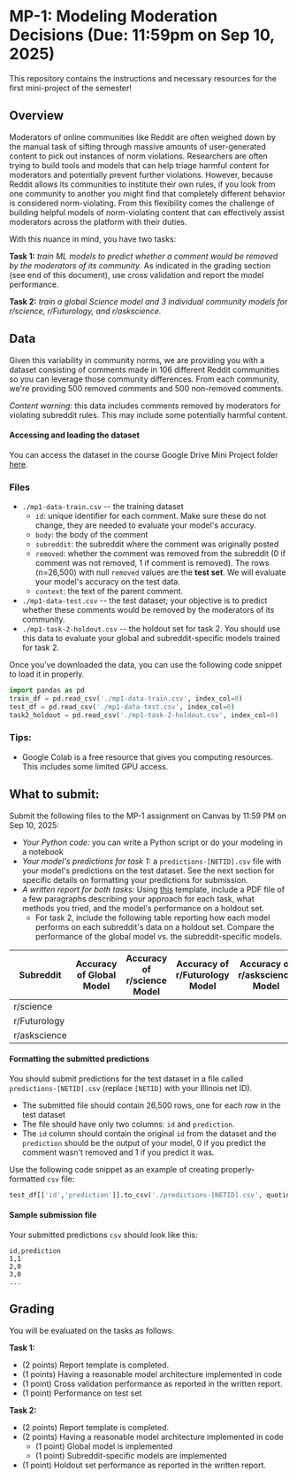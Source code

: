 # MP-1: Modeling Moderation Decisions (Due: 11:59pm on Sep 10, 2025)

This repository contains the instructions and necessary resources for the first mini-project of the semester!

## Overview

Moderators of online communities like Reddit are often weighed down by the manual task of sifting through massive amounts of user-generated content to pick out instances of norm violations. Researchers are often trying to build tools and models that can help triage harmful content for moderators and potentially prevent further violations. 
However, because Reddit allows its communities to institute their own rules, if you look from one community to another you might find that completely different behavior is considered norm-violating. From this flexibility comes the challenge of building helpful models of norm-violating content that can effectively assist moderators across the platform with their duties. 

With this nuance in mind, you have two tasks:

**Task 1:** *train ML models to predict whether a comment would be removed by the moderators of its community*. As indicated in the grading section (see end of this document), use cross validation and report the model performance.

**Task 2:** *train a global Science model and 3 individual community models for r/science, r/Futurology, and r/askscience.*

## Data

Given this variability in community norms, we are providing you with a dataset consisting of comments made in 106 different Reddit communities so you can leverage those community differences. From each community, we're providing 500 removed comments and 500 non-removed comments.

*Content warning:* this data includes comments removed by moderators for violating subreddit rules. This may include some potentially harmful content.

#### Accessing and loading the dataset

You can access the dataset in the course Google Drive Mini Project folder [here](https://drive.google.com/drive/folders/1kgXkjtvMU0k9SE9R8Cui_XkELef9RMx-?usp=drive_link).

### Files

* `./mp1-data-train.csv` -- the training dataset
  * `id`: unique identifier for each comment. Make sure these do not change, they are needed to evaluate your model's accuracy.
  * `body`: the body of the comment
  * `subreddit`: the subreddit where the comment was originally posted
  * `removed`: whether the comment was removed from the subreddit (0 if comment was not removed, 1 if comment is removed). The rows (n=26,500) with null `removed` values are the **test set**. We will evaluate your model's accuracy on the test data. 
  * `context`: the text of the parent comment.
* `./mp1-data-test.csv` -- the test dataset; your objective is to predict whether these comments would be removed by the moderators of its community.
* `./mp1-task-2-holdout.csv` -- the holdout set for task 2. You should use this data to evaluate your global and subreddit-specific models trained for task 2.

Once you've downloaded the data, you can use the following code snippet to load it in properly.

```python
import pandas as pd
train_df = pd.read_csv('./mp1-data-train.csv', index_col=0)
test_df = pd.read_csv('./mp1-data-test.csv', index_col=0)
task2_holdout = pd.read_csv('./mp1-task-2-holdout.csv', index_col=0)
```

### Tips:
* Google Colab is a free resource that gives you computing resources. This includes some limited GPU access.

## What to submit:
Submit the following files to the MP-1 assignment on Canvas by 11:59 PM on Sep 10, 2025:
* *Your Python code:* you can write a Python script or do your modeling in a notebook
* *Your model's predictions for task 1:* a `predictions-[NETID].csv` file with your model's predictions on the test dataset. See the next section for specific details on formatting your predictions for submission.
* *A written report for both tasks:* Using [this](https://docs.google.com/document/d/1zBLe6tQo1JXezl5mzyuEwdaBCpqtMOhZ9N4rQ1z_MLk/edit?usp=drive_link) template, include a PDF file of a few paragraphs describing your approach for each task, what methods you tried, and the model's performance on a holdout set.
    * For task 2, include the following table reporting how each model performs on each subreddit's data on a holdout set. Compare the performance of the global model vs. the subreddit-specific models.

 | Subreddit | Accuracy of Global Model | Accuracy of r/science Model | Accuracy of r/Futurology Model | Accuracy of r/askscience Model|
| ---- | ---- | ---- | ---- | ---- |
| r/science
| r/Futurology
| r/askscience


#### Formatting the submitted predictions

You should submit predictions for the test dataset in a file called `predictions-[NETID].csv` (replace `[NETID]` with your Illinois net ID).
* The submitted file should contain 26,500 rows, one for each row in the test dataset
* The file should have only two columns: `id` and `prediction`. 
* The `id` column should contain the original `id` from the dataset and the `prediction` should be the output of your model, 0 if you predict the comment wasn't removed and 1 if you predict it was.

Use the following code snippet as an example of creating properly-formatted `csv` file:
```python
test_df[['id','prediction']].to_csv('./predictions-[NETID].csv', quoting=csv.QUOTE_NONNUMERIC)
```

#### Sample submission file

Your submitted predictions `csv` should look like this:

```csv
id,prediction
1,1
2,0
3,0
...
```

## Grading

You will be evaluated on the tasks as follows:

**Task 1:**
* (2 points) Report template is completed.
* (1 points) Having a reasonable model architecture implemented in code
* (1 point) Cross validation performance as reported in the written report.
* (1 point) Performance on test set

**Task 2:**
* (2 points) Report template is completed.
* (2 points) Having a reasonable model architecture implemented in code
    * (1 point) Global model is implemented
    * (1 point) Subreddit-specific models are implemented
* (1 point) Holdout set performance as reported in the written report.

